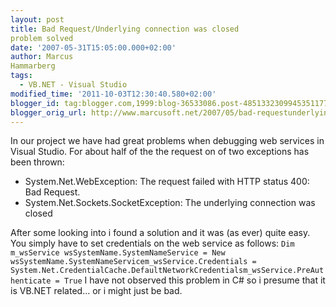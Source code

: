 ```yaml
---
layout: post
title: Bad Request/Underlying connection was closed
problem solved
date: '2007-05-31T15:05:00.000+02:00'
author: Marcus
Hammarberg
tags:
  - VB.NET - Visual Studio
modified_time: '2011-10-03T12:30:40.580+02:00'
blogger_id: tag:blogger.com,1999:blog-36533086.post-4851332309945351177
blogger_orig_url: http://www.marcusoft.net/2007/05/bad-requestunderlying-connection-was.html
---
```


In our project we have had great problems when debugging web
services in Visual Studio. For about half of the the request on of two
exceptions has been thrown:

-   System.Net.WebException: The request failed with HTTP status 400:
    Bad Request.
-   System.Net.Sockets.SocketException: The underlying connection was
    closed

After some looking into i found a solution and it was (as ever) quite
easy. You simply have to set credentials on the web service as
follows:
`Dim m_wsService wsSystemName.SystemNameService = New wsSystemName.SystemNameServicem_wsService.Credentials = System.Net.CredentialCache.DefaultNetworkCredentialsm_wsService.PreAuthenticate = True`
I have not observed this problem in C# so i presume that it is VB.NET
related... or i might just be bad.
